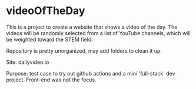 # videoOfTheDay

This is a project to create a website that shows a video of the day.  The videos will be randomly selected from a list of YouTube channels, which will be weighted toward the STEM field.

Repository is pretty unorganized, may add folders to clean it up.

Site: dailyvideo.io

Purpose: test case to try out github actions and a mini 'full-stack' dev project.  Front-end was not the focus.

